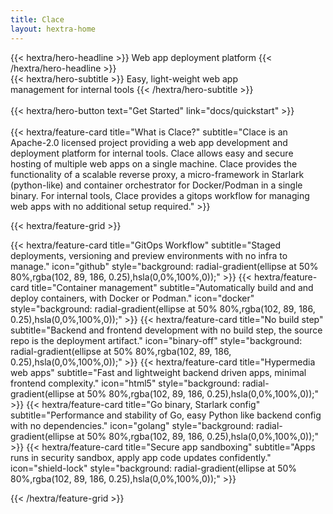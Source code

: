 ```yaml
---
title: Clace
layout: hextra-home
---
```


<div class="hx-mt-6 hx-mb-6">
{{< hextra/hero-headline >}}
  Web app deployment platform
{{< /hextra/hero-headline >}}
</div>

<div class="hx-mb-12">
{{< hextra/hero-subtitle >}}
  Easy, light-weight web app &nbsp;<br class="sm:hx-block hx-hidden"/> management for internal tools
{{< /hextra/hero-subtitle >}}
</div>

<br>
<div class="hx-mb-6">
{{< hextra/hero-button text="Get Started" link="docs/quickstart" >}}
</div>

<br>

<!-- prettier-ignore --> {{< hextra/feature-card title="What is Clace?" subtitle="Clace is an Apache-2.0 licensed project providing a web app development and deployment platform for internal tools. Clace allows easy and secure hosting of multiple web apps on a single machine. Clace provides the functionality of a scalable reverse proxy, a micro-framework in Starlark (python-like) and container orchestrator for Docker/Podman in a single binary. For internal tools, Clace provides a gitops workflow for managing web apps with no additional setup required." >}}

<br>

{{< hextra/feature-grid >}}

<!-- prettier-ignore --> {{< hextra/feature-card title="GitOps Workflow" subtitle="Staged deployments, versioning and preview environments with no infra to manage."  icon="github" style="background: radial-gradient(ellipse at 50% 80%,rgba(102, 89, 186, 0.25),hsla(0,0%,100%,0));" >}}

<!-- prettier-ignore --> {{< hextra/feature-card title="Container management" subtitle="Automatically build and and deploy containers, with Docker or Podman."  icon="docker" style="background: radial-gradient(ellipse at 50% 80%,rgba(102, 89, 186, 0.25),hsla(0,0%,100%,0));" >}}

<!-- prettier-ignore --> {{< hextra/feature-card title="No build step" subtitle="Backend and frontend development with no build step, the source repo is the deployment artifact."  icon="binary-off" style="background: radial-gradient(ellipse at 50% 80%,rgba(102, 89, 186, 0.25),hsla(0,0%,100%,0));" >}}

<!-- prettier-ignore --> {{< hextra/feature-card title="Hypermedia web apps" subtitle="Fast and lightweight backend driven apps, minimal frontend complexity."  icon="html5" style="background: radial-gradient(ellipse at 50% 80%,rgba(102, 89, 186, 0.25),hsla(0,0%,100%,0));" >}}

<!-- prettier-ignore --> {{< hextra/feature-card title="Go binary, Starlark config" subtitle="Performance and stability of Go, easy Python like backend config with no dependencies."  icon="golang" style="background: radial-gradient(ellipse at 50% 80%,rgba(102, 89, 186, 0.25),hsla(0,0%,100%,0));" >}}

<!-- prettier-ignore --> {{< hextra/feature-card title="Secure app sandboxing" subtitle="Apps runs in security sandbox, apply app code updates confidently."  icon="shield-lock" style="background: radial-gradient(ellipse at 50% 80%,rgba(102, 89, 186, 0.25),hsla(0,0%,100%,0));" >}}

{{< /hextra/feature-grid >}}

<br>
